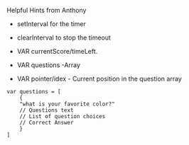 Helpful Hints from Anthony
* setInterval for the timer

* clearInterval to stop the timeout

* VAR currentScore/timeLeft.

* VAR questions -Array

* VAR pointer/idex - Current position in the question array

```
var questions = [ 
    {
    "what is your favorite color?"
    // Questions text
    // List of question choices
    // Correct Answer
    }
]
```


